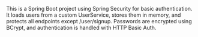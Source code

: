 This is a Spring Boot project using Spring Security for basic authentication. It loads users from a custom UserService, stores them in memory, and protects all endpoints except /user/signup. Passwords are encrypted using BCrypt, and authentication is handled with HTTP Basic Auth.
